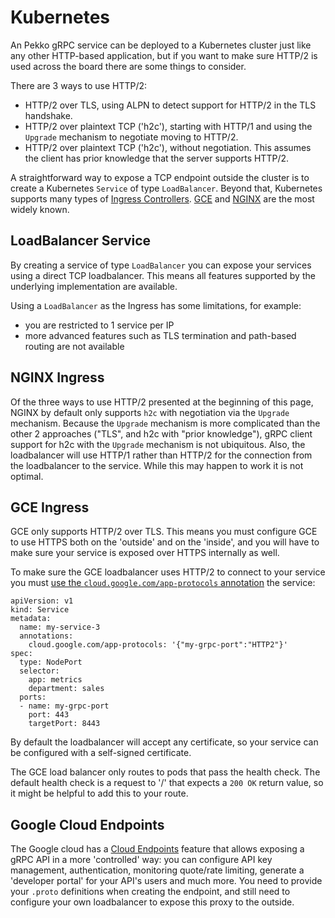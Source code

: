# Kubernetes

An Pekko gRPC service can be deployed to a Kubernetes cluster just like any other HTTP-based application,
but if you want to make sure HTTP/2 is used across the board there are some things to consider.

There are 3 ways to use HTTP/2:

* HTTP/2 over TLS, using ALPN to detect support for HTTP/2 in the TLS handshake.
* HTTP/2 over plaintext TCP ('h2c'), starting with HTTP/1 and using the `Upgrade` mechanism to negotiate moving to HTTP/2.
* HTTP/2 over plaintext TCP ('h2c'), without negotiation. This assumes the client has prior knowledge that the server supports HTTP/2.

A straightforward way to expose a TCP endpoint outside the cluster is to create a Kubernetes `Service` of type `LoadBalancer`. Beyond that, Kubernetes supports many types of [Ingress Controllers](https://kubernetes.io/docs/concepts/services-networking/ingress-controllers/).
[GCE](https://github.com/kubernetes/ingress-gce/blob/master/README.md) and [NGINX](https://github.com/kubernetes/ingress-nginx/blob/main/README.md)
are the most widely known.

## LoadBalancer Service

By creating a service of type `LoadBalancer` you can expose your services using a direct TCP loadbalancer.
This means all features supported by the underlying implementation are available.

Using a `LoadBalancer` as the Ingress has some limitations, for example:

* you are restricted to 1 service per IP
* more advanced features such as TLS termination and path-based routing are not available

## NGINX Ingress

Of the three ways to use HTTP/2 presented at the beginning of this page, NGINX by default only supports 
`h2c` with negotiation via the `Upgrade` mechanism. Because the `Upgrade` mechanism is more
complicated than the other 2 approaches ("TLS", and h2c with "prior knowledge"), gRPC client support 
for h2c with the `Upgrade` mechanism is not ubiquitous. Also, the loadbalancer will use HTTP/1 rather 
than HTTP/2 for the connection from the loadbalancer to the service. While this may happen to work it is not optimal.

## GCE Ingress

GCE only supports HTTP/2 over TLS. This means you must configure GCE to use HTTPS both on the
'outside' and on the 'inside', and you will have to make sure your service is exposed over HTTPS
internally as well.

To make sure the GCE loadbalancer uses HTTP/2 to connect to your service you must
[use the `cloud.google.com/app-protocols` annotation](https://cloud.google.com/kubernetes-engine/docs/concepts/ingress-xlb#https_tls_between_load_balancer_and_your_application) the service:

```
apiVersion: v1
kind: Service
metadata:
  name: my-service-3
  annotations:
    cloud.google.com/app-protocols: '{"my-grpc-port":"HTTP2"}'
spec:
  type: NodePort
  selector:
    app: metrics
    department: sales
  ports:
  - name: my-grpc-port
    port: 443
    targetPort: 8443
```

By default the loadbalancer will accept any certificate, so your service can be configured with
a self-signed certificate.

The GCE load balancer only routes to pods that pass the health check. The default health check
is a request to '/' that expects a `200 OK` return value, so it might be helpful to add this to your
route.

## Google Cloud Endpoints

The Google cloud has a [Cloud Endpoints](https://cloud.google.com/endpoints) feature that
allows exposing a gRPC API in a more 'controlled' way: you can configure API key management,
authentication, monitoring quote/rate limiting, generate a 'developer portal' for your API's users
and much more. You need to provide your `.proto` definitions when creating the endpoint, and
still need to configure your own loadbalancer to expose this proxy to the outside.   
